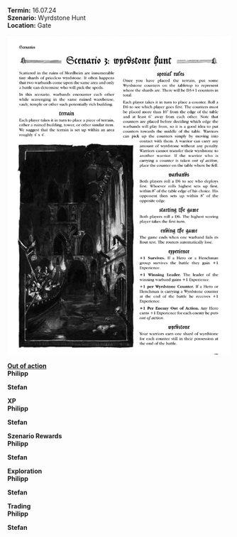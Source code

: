 **Termin:** 16.07.24  
**Szenario:** Wyrdstone Hunt  
**Location:** Gate  

![](../Pics/Screenshot_20240716_093913_Chrome.jpg)


<u>**Out of action**</u>  
**Philipp**  

**Stefan**  


**XP**  
**Philipp**  

**Stefan**  

**Szenario Rewards**  
**Philipp**  

**Stefan**  

**Exploration**  
**Philipp**  

**Stefan**  

**Trading**  
**Philipp**  

**Stefan**  
